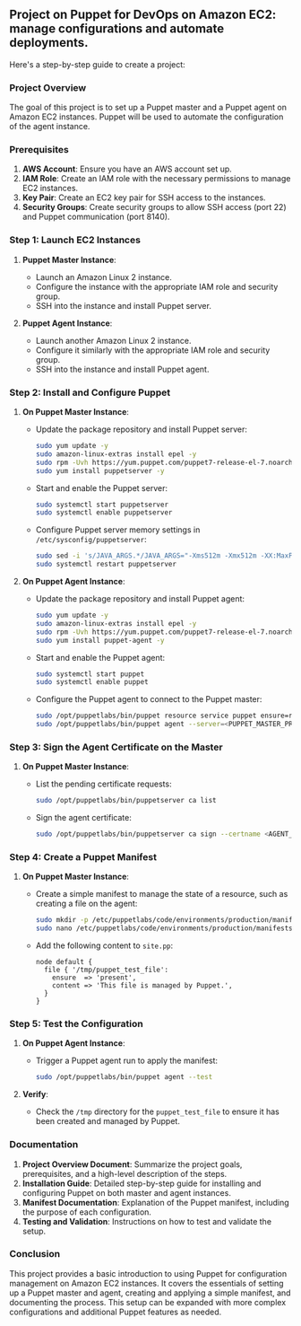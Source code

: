 ## Project on Puppet for DevOps on Amazon EC2: manage configurations and automate deployments.

Here's a step-by-step guide to create a project:

### Project Overview

The goal of this project is to set up a Puppet master and a Puppet agent on Amazon EC2 instances. Puppet will be used to automate the configuration of the agent instance.

### Prerequisites

1. **AWS Account**: Ensure you have an AWS account set up.
2. **IAM Role**: Create an IAM role with the necessary permissions to manage EC2 instances.
3. **Key Pair**: Create an EC2 key pair for SSH access to the instances.
4. **Security Groups**: Create security groups to allow SSH access (port 22) and Puppet communication (port 8140).

### Step 1: Launch EC2 Instances

1. **Puppet Master Instance**:
    - Launch an Amazon Linux 2 instance.
    - Configure the instance with the appropriate IAM role and security group.
    - SSH into the instance and install Puppet server.

2. **Puppet Agent Instance**:
    - Launch another Amazon Linux 2 instance.
    - Configure it similarly with the appropriate IAM role and security group.
    - SSH into the instance and install Puppet agent.

### Step 2: Install and Configure Puppet

1. **On Puppet Master Instance**:
    - Update the package repository and install Puppet server:
      ```sh
      sudo yum update -y
      sudo amazon-linux-extras install epel -y
      sudo rpm -Uvh https://yum.puppet.com/puppet7-release-el-7.noarch.rpm
      sudo yum install puppetserver -y
      ```

    - Start and enable the Puppet server:
      ```sh
      sudo systemctl start puppetserver
      sudo systemctl enable puppetserver
      ```

    - Configure Puppet server memory settings in `/etc/sysconfig/puppetserver`:
      ```sh
      sudo sed -i 's/JAVA_ARGS.*/JAVA_ARGS="-Xms512m -Xmx512m -XX:MaxPermSize=256m -XX:ReservedCodeCacheSize=256m"/' /etc/sysconfig/puppetserver
      sudo systemctl restart puppetserver
      ```

2. **On Puppet Agent Instance**:
    - Update the package repository and install Puppet agent:
      ```sh
      sudo yum update -y
      sudo amazon-linux-extras install epel -y
      sudo rpm -Uvh https://yum.puppet.com/puppet7-release-el-7.noarch.rpm
      sudo yum install puppet-agent -y
      ```

    - Start and enable the Puppet agent:
      ```sh
      sudo systemctl start puppet
      sudo systemctl enable puppet
      ```

    - Configure the Puppet agent to connect to the Puppet master:
      ```sh
      sudo /opt/puppetlabs/bin/puppet resource service puppet ensure=running enable=true
      sudo /opt/puppetlabs/bin/puppet agent --server=<PUPPET_MASTER_PRIVATE_IP> --test
      ```

### Step 3: Sign the Agent Certificate on the Master

1. **On Puppet Master Instance**:
    - List the pending certificate requests:
      ```sh
      sudo /opt/puppetlabs/bin/puppetserver ca list
      ```

    - Sign the agent certificate:
      ```sh
      sudo /opt/puppetlabs/bin/puppetserver ca sign --certname <AGENT_CERTNAME>
      ```

### Step 4: Create a Puppet Manifest

1. **On Puppet Master Instance**:
    - Create a simple manifest to manage the state of a resource, such as creating a file on the agent:
      ```sh
      sudo mkdir -p /etc/puppetlabs/code/environments/production/manifests
      sudo nano /etc/puppetlabs/code/environments/production/manifests/site.pp
      ```

    - Add the following content to `site.pp`:
      ```puppet
      node default {
        file { '/tmp/puppet_test_file':
          ensure  => 'present',
          content => 'This file is managed by Puppet.',
        }
      }
      ```

### Step 5: Test the Configuration

1. **On Puppet Agent Instance**:
    - Trigger a Puppet agent run to apply the manifest:
      ```sh
      sudo /opt/puppetlabs/bin/puppet agent --test
      ```

2. **Verify**:
    - Check the `/tmp` directory for the `puppet_test_file` to ensure it has been created and managed by Puppet.

### Documentation

1. **Project Overview Document**: Summarize the project goals, prerequisites, and a high-level description of the steps.
2. **Installation Guide**: Detailed step-by-step guide for installing and configuring Puppet on both master and agent instances.
3. **Manifest Documentation**: Explanation of the Puppet manifest, including the purpose of each configuration.
4. **Testing and Validation**: Instructions on how to test and validate the setup.

### Conclusion

This project provides a basic introduction to using Puppet for configuration management on Amazon EC2 instances. It covers the essentials of setting up a Puppet master and agent, creating and applying a simple manifest, and documenting the process. This setup can be expanded with more complex configurations and additional Puppet features as needed.
